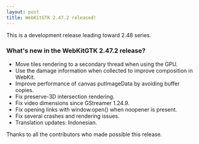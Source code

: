 ```yaml
---
layout: post
title: WebKitGTK 2.47.2 released!
---
```


This is a development release leading toward 2.48 series.

### What's new in the WebKitGTK 2.47.2 release?

 - Move tiles rendering to a secondary thread when using the GPU.
 - Use the damage information when collected to improve composition in WebKit.
 - Improve performance of canvas putImageData by avoiding buffer copies.
 - Fix preserve-3D intersection rendering.
 - Fix video dimensions since GStreamer 1.24.9.
 - Fix opening links with window.open() when noopener is present.
 - Fix several crashes and rendering issues.
 - Translation updates: Indonesian.

Thanks to all the contributors who made possible this release.